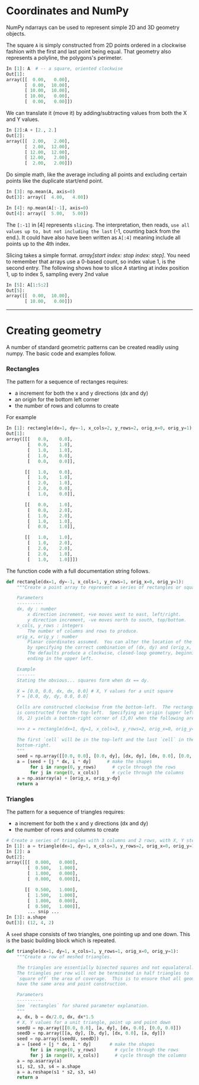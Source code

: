 # Coordinates and NumPy

NumPy ndarrays can be used to represent simple 2D and 3D geometry objects.

The square ``A`` is simply constructed from 2D points ordered in a clockwise fashion with the first and last point being equal.
That geometry also represents a polyline, the polygons's perimeter.

```python
In [1]: A  # -- a square, oriented clockwise
Out[1]:
array([[  0.00,   0.00],
       [  0.00,  10.00],
       [ 10.00,  10.00],
       [ 10.00,   0.00],
       [  0.00,   0.00]])
```

We can translate it (move it) by adding/subtracting values from both the X and Y values.
```python
In [2]:A + [2., 2.]
Out[2]:
array([[  2.00,   2.00],
       [  2.00,  12.00],
       [ 12.00,  12.00],
       [ 12.00,   2.00],
       [  2.00,   2.00]])
```
Do simple math, like the average including all points and excluding certain points like the duplicate start/end point.

```python
In [3]: np.mean(A, axis=0)
Out[3]: array([  4.00,   4.00])

In [4]: np.mean(A[:-1], axis=0)
Out[4]: array([  5.00,   5.00])
```
The ``[:-1]`` in [4] represents `slicing`.  The interpretation, then reads, `use all values up to, but not including the last` (-1, counting back from the end.).
It could have also have been written as ``A[:4]`` meaning include all points up to the 4th index.

Slicing takes a simple format.  *array[start index: stop index: step]*.  You need to remember that arrays use a 0-based count, so index value 1, is the second entry.
The following shows how to slice *A* starting at index position 1, up to index 5, sampling every 2nd value
```python
In [5]: A[1:5:2]
Out[5]: 
array([[  0.00,  10.00],
       [ 10.00,   0.00]])
```

----
# Creating geometry

A number of standard geometric patterns can be created readily using numpy.  The basic code and examples follow.

### Rectangles

The pattern for a sequence of rectanges requires:
  - a increment for both the x and y directions (dx and dy)
  - an origin for the bottom left corner
  - the number of rows and columns to create

For example
```python
In [1]: rectangle(dx=1, dy=-1, x_cols=2, y_rows=2, orig_x=0, orig_y=1)
Out[1]: 
array([[[   0.0,    0.0],
        [   0.0,    1.0],
        [   1.0,    1.0],
        [   1.0,    0.0],
        [   0.0,    0.0]],

       [[   1.0,    0.0],
        [   1.0,    1.0],
        [   2.0,    1.0],
        [   2.0,    0.0],
        [   1.0,    0.0]],

       [[   0.0,    1.0],
        [   0.0,    2.0],
        [   1.0,    2.0],
        [   1.0,    1.0],
        [   0.0,    1.0]],

       [[   1.0,    1.0],
        [   1.0,    2.0],
        [   2.0,    2.0],
        [   2.0,    1.0],
        [   1.0,    1.0]]])
```

The function code with a full documentation string follows.

```python
def rectangle(dx=1, dy=-1, x_cols=1, y_rows=1, orig_x=0, orig_y=1):
    """Create a point array to represent a series of rectangles or squares.

    Parameters
    ----------
    dx, dy : number
        x direction increment, +ve moves west to east, left/right.
        y direction increment, -ve moves north to south, top/bottom.
    x_cols, y_rows : integers
        The number of columns and rows to produce.
    orig_x, orig_y : number
        Planar coordinates assumed.  You can alter the location of the origin
        by specifying the correct combination of (dx, dy) and (orig_x, orig_y).
        The defaults produce a clockwise, closed-loop geometry, beginning and
        ending in the upper left.

    Example
    -------
    Stating the obvious... squares form when dx == dy.

    X = [0.0, 0.0, dx, dx, 0.0] # X, Y values for a unit square
    Y = [0.0, dy, dy, 0.0, 0.0]

    Cells are constructed clockwise from the bottom-left.  The rectangular grid
    is constructed from the top-left.  Specifying an origin (upper left) of
    (0, 2) yields a bottom-right corner of (3,0) when the following are used.

    >>> z = rectangle(dx=1, dy=1, x_cols=3, y_rows=2, orig_x=0, orig_y=2)

    The first `cell` will be in the top-left and the last `cell` in the
    bottom-right.
    """
    seed = np.array([[0.0, 0.0], [0.0, dy], [dx, dy], [dx, 0.0], [0.0, 0.0]])
    a = [seed + [j * dx, i * dy]      # make the shapes
         for i in range(0, y_rows)      # cycle through the rows
         for j in range(0, x_cols)]     # cycle through the columns
    a = np.asarray(a) + [orig_x, orig_y-dy]
    return a
```

### Triangles


The pattern for a sequence of triangles requires:
  - a increment for both the x and y directions (dx and dy)
  - the number of rows and columns to create

```python
# Create a series of triangles with 3 columns and 2 rows, with X, Y steps of 1x1.  The lower left is at (0, 0).
In [1]: a = triangle(dx=1, dy=1, x_cols=3, y_rows=2, orig_x=0, orig_y=1)
In [2]: a
Out[2]: 
array([[[  0.000,   0.000],
        [  0.500,   1.000],
        [  1.000,   0.000],
        [  0.000,   0.000]],

       [[  0.500,   1.000],
        [  1.500,   1.000],
        [  1.000,   0.000],
        [  0.500,   1.000]],
        ... snip ...
In [3]: a.shape
Out[3]: (12, 4, 2)
```


A `seed` shape consists of two triangles, one pointing up and one down.  This is the basic building block which is repeated.

```python
def triangle(dx=1, dy=1, x_cols=1, y_rows=1, orig_x=0, orig_y=1):
    """Create a row of meshed triangles.

    The triangles are essentially bisected squares and not equalateral.
    The triangles per row will not be terminated in half triangles to
    `square off` the area of coverage.  This is to ensure that all geometries
    have the same area and point construction.

    Parameters
    ----------
    See `rectangles` for shared parameter explanation.
    """
    a, dx, b = dx/2.0, dx, dx*1.5
    # X, Y values for a unit triangle, point up and point down
    seedU = np.array([[0.0, 0.0], [a, dy], [dx, 0.0], [0.0, 0.0]])
    seedD = np.array([[a, dy], [b, dy], [dx, 0.0], [a, dy]])
    seed = np.array([seedU, seedD])
    a = [seed + [j * dx, i * dy]       # make the shapes
         for i in range(0, y_rows)       # cycle through the rows
         for j in range(0, x_cols)]      # cycle through the columns
    a = np.asarray(a)
    s1, s2, s3, s4 = a.shape
    a = a.reshape(s1 * s2, s3, s4)
    return a

